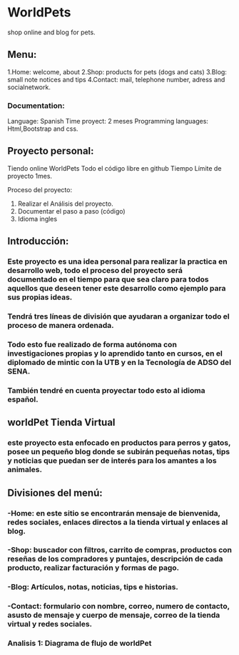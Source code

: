 # WorldPets
shop online and blog for pets.

## Menu:
1.Home: welcome, about
2.Shop: products for pets (dogs and cats)
3.Blog: small note notices and tips
4.Contact: mail, telephone number, adress and  socialnetwork.

### Documentation:
Language: Spanish
Time proyect: 2 meses
Programming languages: Html,Bootstrap and css.

## Proyecto personal:
Tiendo online WorldPets 
Todo el código libre en github
Tiempo Límite de proyecto 1mes.

Proceso del proyecto:
1.	Realizar el Análisis del proyecto.
2.	Documentar el paso a paso (código)
3.	Idioma ingles

## Introducción:
### Este proyecto es una idea personal para realizar la practica en desarrollo web, todo el proceso del proyecto será documentado en el tiempo para que sea claro para todos aquellos que deseen tener este desarrollo como ejemplo para sus propias ideas.
### Tendrá tres líneas de división que ayudaran a organizar todo el proceso de manera ordenada.
### Todo esto fue realizado de forma autónoma con investigaciones propias y lo aprendido tanto en cursos, en el diplomado de mintic con la UTB y en la Tecnología de ADSO del SENA.
### También tendré en cuenta proyectar todo esto al idioma español.

## worldPet Tienda Virtual
### este proyecto esta enfocado en productos para perros y gatos, posee un pequeño blog donde se subirán pequeñas notas, tips y noticias que puedan ser de interés para los amantes a los animales.

## Divisiones del menú:
### -Home: en este sitio se encontrarán mensaje de bienvenida, redes sociales, enlaces directos a la tienda virtual y enlaces al blog.
### -Shop: buscador con filtros, carrito de compras, productos con reseñas de los compradores y puntajes, descripción de cada producto, realizar facturación y formas de pago.
### -Blog: Artículos, notas, noticias, tips e historias.
### -Contact: formulario con nombre, correo, numero de contacto, asusto de mensaje y cuerpo de mensaje, correo de la tienda virtual y redes sociales.



### Analisis 1: Diagrama de flujo de worldPet









